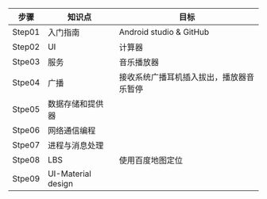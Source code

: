 步骤 | 知识点 | 目标
----- | ----- | -----
Step01 | 入门指南  | Android studio & GitHub
Step02 | UI       | 计算器
Stpe03 | 服务     | 音乐播放器
Stpe04 | 广播     | 接收系统广播耳机插入拔出，播放器音乐暂停
Stpe05 | 数据存储和提供器 | 
Stpe06 | 网络通信编程　 | 
Stpe07 | 进程与消息处理 | 
Stpe08 | LBS      | 使用百度地图定位
Stpe09 | UI-Material design | 
